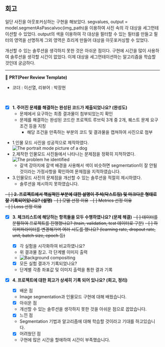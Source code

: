 ## 회고

일단 사진을 아웃포커싱하는 구현을 해보았다. segvalues, output = model.segmentAsPascalvoc(img_path)을 이용하여 사진 속의 각 대상을 세그먼테이션할 수 있었다. output의 색을 이용하여 각 대상을 필터할 수 있는 필터를 만들고 필터의 영역을 선명하게 그외 영역은 흐리게 만들어 대상을 아웃포커싱할 수 있었다.

개선할 수 있는 솔루션을 생각하지 못한 것은 아쉬운 점이다. 구현에 시간을 많이 사용하여 솔루션을 생각할 시간이 없었다. 이제 대상을 세그먼테이션하는 알고리즘을 학습할 것인데 궁금하다.

---

 🔑 **PRT(Peer Review Template)**

- 코더 : 이선열, 리뷰어 : 박장현  
<br/>
  
- [X]  **1. 주어진 문제를 해결하는 완성된 코드가 제출되었나요? (완성도)**
    - 문제에서 요구하는 최종 결과물이 첨부되었는지 확인
    - 문제를 해결하는 완성된 코드란 프로젝트 루브릭 3개 중 2개, 퀘스트 문제 요구조건 등을 지칭
      - 해당 조건을 만족하는 부분의 코드 및 결과물을 캡쳐하여 사진으로 첨부
  - 1.인물 모드 사진을 성공적으로 제작하였다. ![The portrait mode picture of a dog](https://github.com/JAMES-JHPARK/aiffel/blob/master/240605_Quest/screenshot/1.png)
  - 2.제작한 인물모드 사진들에서 나타나는 문제점을 정확히 지적하였다. ![The problem he identified](https://github.com/JAMES-JHPARK/aiffel/blob/master/240605_Quest/screenshot/2.png)
    - 갈색 강아지에 갈색 배경을 사용해서 색이 비슷하면 segmentation이 잘 안될 것이라는 가정사항을 확인하여 문제점을 지적하였습니다.
  - 3.인물모드 사진의 문제점을 개선할 수 있는 솔루션을 적절히 제시하였다.
    - 솔루션을 제시하지 못하였습니다.
    

~~- [ ]  **2. 프로젝트에서 핵심적인 부분에 대한 설명이 주석(닥스트링) 및 마크다운 형태로 잘 기록되어있나요? (설명)**~~ 
  ~~- [ ]  모델 선정 이유~~
  ~~- [ ]  Metrics 선정 이유~~  
  ~~- [ ]  Loss 선정 이유~~  

- [X]  **3. 체크리스트에 해당하는 항목들을 모두 수행하였나요? (문제 해결)**
    ~~- [ ]  데이터를 분할하여 프로젝트를 진행했나요? (train, validation, test 데이터로 구분)~~
    ~~- [ ]  하이퍼파라미터를 변경해가며 여러 시도를 했나요? (learning rate, dropout rate, unit, batch size, epoch 등)~~
    - [X]  각 실험을 시각화하여 비교하였나요?
      - 위 결과물 참고. 각 단계별 이미지 출력
      - ![Background compositing](https://github.com/JAMES-JHPARK/aiffel/blob/master/240605_Quest/screenshot/3.png)
    - [X]  모든 실험 결과가 기록되었나요?
      - 단계별 각종 좌표값 및 이미지 출력을 통한 결과 기록

- [X]  **4. 프로젝트에 대한 회고가 상세히 기록 되어 있나요? (회고, 정리)**
    - [X]  배운 점
      - Image segmentation과 인물모드 구현에 대해 배웠습니다.
    - [X]  아쉬운 점
      - 개선할 수 있는 솔루션을 생각하지 못한 것을 아쉬운 점으로 꼽았습니다.
    - [X]  느낀 점
      - Segmentation 기법과 알고리즘에 대해 학습할 것이라고 기대를 하고있습니다.
    - [X]  어려웠던 점
      - 구현에 많은 시간을 할애하여 시간이 부족했습니다.
